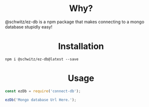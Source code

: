 <h1 align="center">Why?</h1>

<p>@schwitz/ez-db is a npm package that makes connecting to a mongo database stupidly easy!</p>

<h1 align="center">Installation</h1>

`npm i @schwitz/ez-db@latest --save`

<h1 align="center">Usage</h1>

```js
const ezDb = require('connect-db');

ezDb('Mongo database Url Here.');
```
